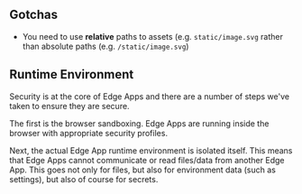 ## Gotchas

* You need to use **relative** paths to assets (e.g. `static/image.svg` rather than absolute paths (e.g. `/static/image.svg`)

## Runtime Environment

Security is at the core of Edge Apps and there are a number of steps we've taken to ensure they are secure.

The first is the browser sandboxing. Edge Apps are running inside the browser with appropriate security profiles.

Next, the actual Edge App runtime environment is isolated itself. This means that Edge Apps cannot communicate or read files/data from another Edge App. This goes not only for files, but also for environment data (such as settings), but also of course for secrets.
